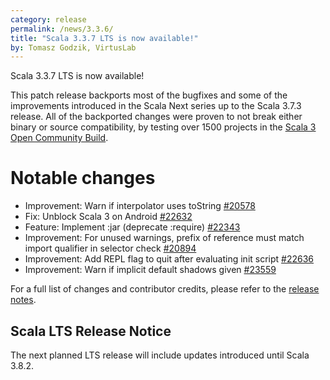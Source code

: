 ```yaml
---
category: release
permalink: /news/3.3.6/
title: "Scala 3.3.7 LTS is now available!"
by: Tomasz Godzik, VirtusLab
---
```


Scala 3.3.7 LTS is now available!

This patch release backports most of the bugfixes and some of the improvements introduced in the Scala Next series up to the Scala 3.7.3 release.
All of the backported changes were proven to not break either binary or source compatibility, by testing over 1500 projects in the [Scala 3 Open Community Build](https://github.com/VirtusLab/community-build3).

# Notable changes

- Improvement: Warn if interpolator uses toString [#20578](https://github.com/scala/scala3/pull/20578)
- Fix: Unblock Scala 3 on Android [#22632](https://github.com/scala/scala3/pull/22632)
- Feature: Implement :jar (deprecate :require) [#22343](https://github.com/scala/scala3/pull/22343)
- Improvement: For unused warnings, prefix of reference must match import qualifier in selector check [#20894](https://github.com/scala/scala3/pull/20894)
- Improvement: Add REPL flag to quit after evaluating init script [#22636](https://github.com/scala/scala3/pull/22636)
- Improvement: Warn if implicit default shadows given [#23559](https://github.com/scala/scala3/pull/23559)

For a full list of changes and contributor credits, please refer to the [release notes](https://github.com/scala/scala3/releases/tag/3.3.7).

## Scala LTS Release Notice

The next planned LTS release will include updates introduced until Scala 3.8.2.
